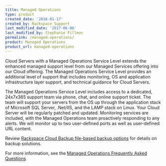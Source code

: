 ```yaml
---
title: Managed Operations
type: product
created_date: '2016-01-17'
created_by: Rackspace Support
last_modified_date: '2017-06-06'
last_modified_by: Stephanie Fillmon
permalink: /managed-operations/
product: Managed Operations
product_url: managed-operations
---
```


Cloud Servers with a Managed Operations Service Level extends the enhanced managed support level from our Managed Services offering into our Cloud offering. The Managed Operations Service Level provides an additional level of support that includes monitoring, OS and application infrastructure layer support, and technical guidance for Cloud Servers.

The Managed Operations Service Level includes access to a dedicated, 24x7x365 support team via phone, chat, and online support ticket. The team will support your servers from the OS up through the application stack of Microsoft SQL Server, .Net/IIS, and the LAMP stack on Linux. Your Cloud Server will be regularly patched and updated. Monitoring services are included, with the Managed Operations team proactively responding to any alerts. We will monitor up to two user-defined ports as well as user-defined URL content.

Review [Rackspace Cloud Backup file-based backup options](https://www.rackspace.com/openstack/public/files) for details on backup solutions.

For more information, see the [Managed Operations Frequently Asked Questions](/support/how-to/managed-operations-faq/)
